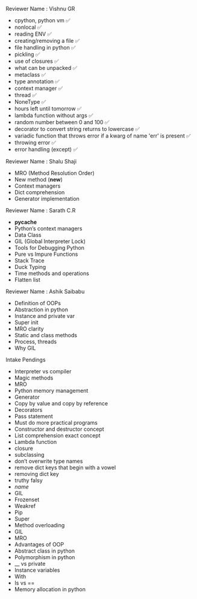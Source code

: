 Reviewer Name : Vishnu GR

- cpython, python vm ✅
- nonlocal ✅
- reading ENV ✅
- creating/removing a file ✅
- file handling in python ✅
- pickling ✅
- use of closures ✅
- what can be unpacked ✅
- metaclass ✅
- type annotation ✅
- context manager ✅
- thread ✅
- NoneType ✅
- hours left until tomorrow ✅
- lambda function without args ✅
- random number between 0 and 100 ✅
- decorator to convert string returns to lowercase ✅
- variadic function that throws error if a kwarg of name 'err' is present ✅
- throwing error ✅
- error handling (except) ✅

Reviewer Name : Shalu Shaji

- MRO (Method Resolution Order) 
- New method (__new__) 
- Context managers 
- Dict comprehension 
- Generator implementation 

Reviewer Name : Sarath C.R

- __pycache__ 
- Python’s context managers 
- Data Class 
- GIL (Global Interpreter Lock) 
- Tools for Debugging Python 
- Pure vs Impure Functions 
- Stack Trace 
- Duck Typing 
- Time methods and operations 
- Flatten list 

Reviewer Name : Ashik Saibabu

- Definition of OOPs 
- Abstraction in python 
- Instance and private var 
- Super init 
- MRO clarity 
- Static and class methods 
- Process, threads 
- Why GIL 

Intake Pendings

- Interpreter vs compiler
- Magic methods
- MRO
- Python memory management
- Generator
- Copy by value and copy by reference
- Decorators
- Pass statement
- Must do more practical programs
- Constructor and destructor concept
- List comprehension exact concept
- Lambda function
- closure
- subclassing
- don’t overwrite type names
- remove dict keys that begin with a vowel
- removing dict key
- truthy falsy
- _name_
- GIL
- Frozenset
- Weakref
- Pip
- Super
- Method overloading
- GIL
- MRO
- Advantages of OOP
- Abstract class in python
- Polymorphism in python
- __ vs private
- Instance variables
- With
- Is vs ==
- Memory allocation in python